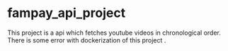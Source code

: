 # fampay_api_project
This project is a api which fetches youtube videos in chronological order.
There is some error with dockerization of this project .

